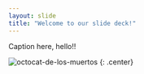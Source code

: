 ```yaml
---
layout: slide
title: "Welcome to our slide deck!"
---
```


Caption here, hello!!

![octocat-de-los-muertos](https://octodex.github.com/images/octocat-de-los-muertos.jpg)
{: .center}
